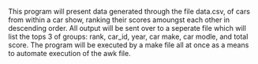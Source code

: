 This program will present data generated through the file data.csv, of cars from within a car show, ranking their scores amoungst each other in descending order. All output will be sent over to a seperate file which will list the tops 3 of groups: rank, car_id, year, car make, car modle, and total score. The program will be executed by a make file all at once as a means to automate execution of the awk file.
